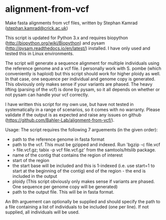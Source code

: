 # alignment-from-vcf
Make fasta alignments from vcf files, written by Stephan Kamrad (stephan.kamrad@crick.ac.uk)

This script is updated for Python 3.x and requires biopython (http://biopython.org/wiki/Biopython) and pysam (http://pysam.readthedocs.io/en/latest/) installed. I have only used and tested this in Linux environments.

The script will generate a sequence alignment for multiple individuals using the reference genome and a vcf file.
I personally work with S. pombe (which conveniently is haploid) but this script should work for higher ploidy as well. In that case, one sequence per individual and genome copy is generated. This obviously only makes sense if your variants are phased. The heavy lifting (parsing of the vcf) is done by pysam, so it all depends on whether or not pysam can handle your vcf correctly. 

I have written this script for my own use, but have not tested in systematically in a range of scenarios, so it comes with no warranty. Please validate if the output is as expected and raise any issues on github (https://github.com/Bahler-Lab/alignment-from-vcf/).

Usage:
The script requires the following 7 arguements (in the given order):
- path to the reference genome in fasta format
- path to the vcf. This must be gzipped and indexed. Run 'bgzip -c file.vcf > file.vcf.gz; tabix -p vcf file.vcf.gz' from the samtools/htslib package.
- name of the contig that contains the region of interest
- start of the region 
- the start base will be included and this is 1-indexed (i.e. use start=1 to start at the beginning of the contig)
    end of the region - the end is included in the output
- ploidy (This script obviously only makes sense if variants are phased. One sequence per genome copy will be generated)
- path to the output file. This will be in fasta format.

An 8th arguement can optionally be supplied and should specify the path to a file containing a list of individuals to be included (one per line). If not supplied, all individuals will be used.
